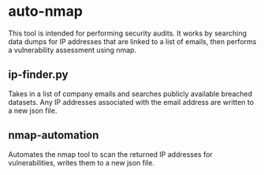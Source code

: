 # auto-nmap
This tool is intended for performing security audits. It works by searching data dumps for IP addresses that are linked to a list of emails, then performs a vulnerability assessment using nmap.

## ip-finder.py
Takes in a list of company emails and searches publicly available breached datasets. Any IP addresses associated with the email address are written to a new json file.

## nmap-automation
Automates the nmap tool to scan the returned IP addresses for vulnerabilities, writes them to a new json file.
